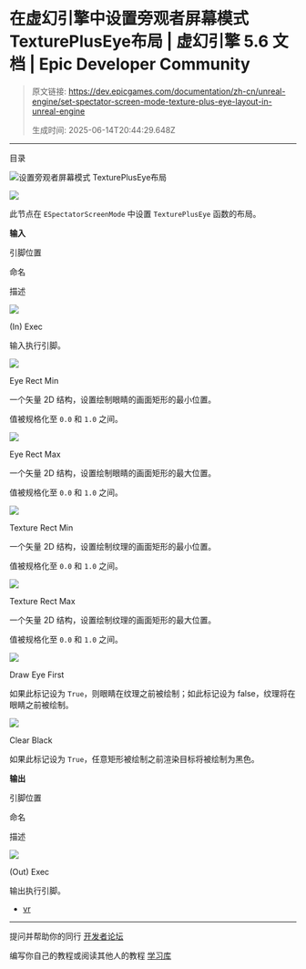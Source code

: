 # 在虚幻引擎中设置旁观者屏幕模式 TexturePlusEye布局 | 虚幻引擎 5.6 文档 | Epic Developer Community

> 原文链接: https://dev.epicgames.com/documentation/zh-cn/unreal-engine/set-spectator-screen-mode-texture-plus-eye-layout-in-unreal-engine
> 
> 生成时间: 2025-06-14T20:44:29.648Z

---

目录

![设置旁观者屏幕模式 TexturePlusEye布局](https://dev.epicgames.com/community/api/documentation/image/624eccfb-ac23-4ee2-b509-fb0e94e3d713?resizing_type=fill&width=1920&height=335)

![](https://d1iv7db44yhgxn.cloudfront.net/documentation/images/fd25beef-7220-43ba-ba9d-2b9fd033969e/setspectatorscreenmodetexturepluseyelayoutnode.png)

此节点在 `ESpectatorScreenMode` 中设置 `TexturePlusEye` 函数的布局。

**输入**

引脚位置

命名

描述

![](https://d1iv7db44yhgxn.cloudfront.net/documentation/images/c2bc0215-c6c9-49a5-bbac-be442eacfc57/setspectatorscreenmodetexturepluseyelayoutnode_1.png)

(In) Exec

输入执行引脚。

![](https://d1iv7db44yhgxn.cloudfront.net/documentation/images/079f63dc-3b0c-4941-be68-a2f5c8439b2d/setspectatorscreenmodetexturepluseyelayoutnode_2.png)

Eye Rect Min

一个矢量 2D 结构，设置绘制眼睛的画面矩形的最小位置。

值被规格化至 `0.0` 和 `1.0` 之间。

![](https://d1iv7db44yhgxn.cloudfront.net/documentation/images/0197b337-bbcb-45d8-8e25-8277460ba9e5/setspectatorscreenmodetexturepluseyelayoutnode_3.png)

Eye Rect Max

一个矢量 2D 结构，设置绘制眼睛的画面矩形的最大位置。

值被规格化至 `0.0` 和 `1.0` 之间。

  

![](https://d1iv7db44yhgxn.cloudfront.net/documentation/images/88aaea81-b352-4061-92fa-9d80d3dc6e72/setspectatorscreenmodetexturepluseyelayoutnode_4.png)

Texture Rect Min

一个矢量 2D 结构，设置绘制纹理的画面矩形的最小位置。

值被规格化至 `0.0` 和 `1.0` 之间。

![](https://d1iv7db44yhgxn.cloudfront.net/documentation/images/13ba175c-a986-4373-b46c-bcdc483c58b1/setspectatorscreenmodetexturepluseyelayoutnode_5.png)

Texture Rect Max

一个矢量 2D 结构，设置绘制纹理的画面矩形的最大位置。

值被规格化至 `0.0` 和 `1.0` 之间。

![](https://d1iv7db44yhgxn.cloudfront.net/documentation/images/5e70a7ff-f8c7-44fe-bbee-4efb64880566/setspectatorscreenmodetexturepluseyelayoutnode_6.png)

Draw Eye First

如果此标记设为 `True`，则眼睛在纹理之前被绘制；如此标记设为 false，纹理将在眼睛之前被绘制。

![](https://d1iv7db44yhgxn.cloudfront.net/documentation/images/7ff90511-6681-4c9f-8d24-57d3fb63307c/setspectatorscreenmodetexturepluseyelayoutnode_7.png)

Clear Black

如果此标记设为 `True`，任意矩形被绘制之前渲染目标将被绘制为黑色。

**输出**

引脚位置

命名

描述

![](https://d1iv7db44yhgxn.cloudfront.net/documentation/images/00f440c6-b22c-4c28-8830-dd60a05eaeed/setspectatorscreenmodetexturepluseyelayoutnode_8.png)

(Out) Exec

输出执行引脚。

-   [vr](https://dev.epicgames.com/community/search?query=vr)

* * *

提问并帮助你的同行 [开发者论坛](https://forums.unrealengine.com/categories?tag=unreal-engine)

编写你自己的教程或阅读其他人的教程 [学习库](https://dev.epicgames.com/community/unreal-engine/learning)
